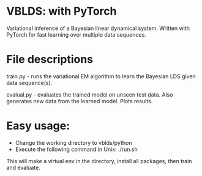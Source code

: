 # VBLDS: with PyTorch 

Variational inference of a Bayesian linear dynamical system. Written with PyTorch for fast learning over multiple data sequences.

# File descriptions

train.py - runs the variational EM algorithm to learn the Bayesian LDS given data sequence(s).

evalual.py - evaluates the trained model on unseen test data. Also generates new data from the learned model. Plots results.

# Easy usage:
* Change the working directory to vblds/python
* Execute the following command in Unix: ./run.sh

This will make a virtual env in the directory, install all packages, then train and evaluate.
